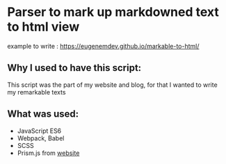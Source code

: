 # Parser to mark up markdowned text to html view

example to write : <https://eugenemdev.github.io/markable-to-html/>

## Why I used to have this script:

This script was the part of my website and blog, for that I wanted to write my remarkable texts

## What was used:

- JavaScript ES6
- Webpack, Babel
- SCSS
- Prism.js from [website](https://prismjs.com) 
